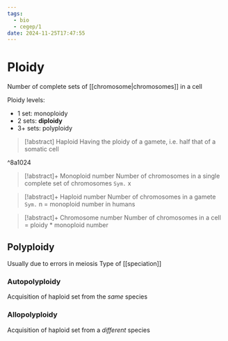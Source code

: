 ```yaml
---
tags:
  - bio
  - cegep/1
date: 2024-11-25T17:47:55
---
```


# Ploidy

Number of complete sets of [[chromosome|chromosomes]] in a cell

Ploidy levels:

- 1 set: monoploidy
- 2 sets: **diploidy**
- 3+ sets: polyploidy

> [!abstract] Haploid
> Having the ploidy of a gamete, i.e. half that of a somatic cell

^8a1024

> [!abstract]+ Monoploid number
> Number of chromosomes in a single complete set of chromosomes
> `Sym.` x

> [!abstract]+ Haploid number
> Number of chromosomes in a gamete
> `Sym.` n
> = monoploid number in humans

> [!abstract]+ Chromosome number
> Number of chromosomes in a cell
> = ploidy * monoploid number

## Polyploidy

Usually due to errors in meiosis
Type of [[speciation]]

### Autopolyploidy

Acquisition of haploid set from the *same* species

### Allopolyploidy

Acquisition of haploid set from a *different* species
